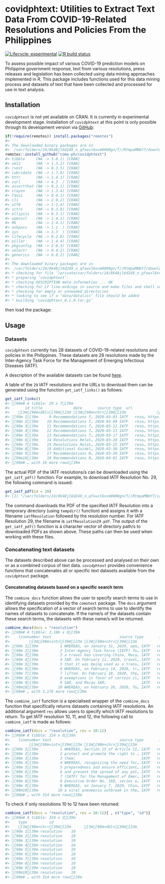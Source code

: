 
<!-- README.md is generated from README.Rmd. Please edit that file -->

# covidphtext: Utilities to Extract Text Data From COVID-19-Related Resolutions and Policies From the Philippines

<!-- badges: start -->

[![Lifecycle:
experimental](https://img.shields.io/badge/lifecycle-experimental-orange.svg)](https://www.tidyverse.org/lifecycle/#experimental)
[![R build
status](https://github.com/como-ph/covidphtext/workflows/R-CMD-check/badge.svg)](https://github.com/como-ph/covidphtext/actions)
<!-- badges: end -->

To assess possible impact of various COVID-19 prediction models on
Philippine government response, text from various resolutions, press
releases and legislation has been collected using data mining approaches
implemented in R. This package includes functions used for this data
mining process and datasets of text that have been collected and
processed for use in text analysis.

## Installation

`covidphtext` is not yet available on CRAN. It is currently in
experimental development stage. Installation of `covidphtext` at this
point is only possible through its development version via
[GitHub](https://github.com/como-ph/covidphtext):

``` r
if(!require(remotes)) install.packages("remotes")
#> 
#> The downloaded binary packages are in
#>  /var/folders/24/8k48jl6d249_n_qfxwsl6xvm0000gn/T//RtmpaMNbY7/downloaded_packages
remotes::install_github("como-ph/covidphtext")
#> tibble     (NA -> 3.0.1) [CRAN]
#> xml2       (NA -> 1.3.2) [CRAN]
#> rvest      (NA -> 0.3.5) [CRAN]
#> lubridate  (NA -> 1.7.8) [CRAN]
#> httr       (NA -> 1.4.1) [CRAN]
#> curl       (NA -> 4.3  ) [CRAN]
#> assertthat (NA -> 0.2.1) [CRAN]
#> crayon     (NA -> 1.3.4) [CRAN]
#> fansi      (NA -> 0.4.1) [CRAN]
#> cli        (NA -> 2.0.2) [CRAN]
#> utf8       (NA -> 1.1.4) [CRAN]
#> vctrs      (NA -> 0.3.0) [CRAN]
#> ellipsis   (NA -> 0.3.1) [CRAN]
#> openssl    (NA -> 1.4.1) [CRAN]
#> R6         (NA -> 2.4.1) [CRAN]
#> askpass    (NA -> 1.1  ) [CRAN]
#> sys        (NA -> 3.3  ) [CRAN]
#> lifecycle  (NA -> 0.2.0) [CRAN]
#> pillar     (NA -> 1.4.4) [CRAN]
#> pkgconfig  (NA -> 2.0.3) [CRAN]
#> selectr    (NA -> 0.4-2) [CRAN]
#> generics   (NA -> 0.0.2) [CRAN]
#> 
#> The downloaded binary packages are in
#>  /var/folders/24/8k48jl6d249_n_qfxwsl6xvm0000gn/T//RtmpaMNbY7/downloaded_packages
#> * checking for file ‘/private/var/folders/24/8k48jl6d249_n_qfxwsl6xvm0000gn/T/RtmpaMNbY7/remotesa6f249ca722/como-ph-covidphtext-a5dd2ff/DESCRIPTION’ ... OK
#> * preparing ‘covidphtext’:
#> * checking DESCRIPTION meta-information ... OK
#> * checking for LF line-endings in source and make files and shell scripts
#> * checking for empty or unneeded directories
#> * looking to see if a ‘data/datalist’ file should be added
#> * building ‘covidphtext_0.1.0.tar.gz’
```

then load the package:

## Usage

### Datasets

`covidphtext` currently has 28 datasets of COVID-19-related resolutions
and policies in the Philippines. These datasets are 28 resolutions made
by the Inter-Agency Task Force for the Management of Emerging Infectious
Diseases (IATF).

A description of the available datasets can be found
[here](https://como-ph.github.io/comotext/reference/index.html#section-datasets).

A table of the `29` IATF resolutions and the URLs to download them can
be generated using the function `get_iatf_links()` as follows:

``` r
get_iatf_links()
#> [90m# A tibble: 29 x 7[39m
#>       id title              date       source type  url               checked   
#>    [3m[90m<dbl>[39m[23m [3m[90m<chr>[39m[23m              [3m[90m<date>[39m[23m     [3m[90m<chr>[39m[23m  [3m[90m<chr>[39m[23m [3m[90m<chr>[39m[23m             [3m[90m<date>[39m[23m    
#> [90m 1[39m     9 Recommendations f… 2020-03-03 IATF   reso… https://doh.gov.… 2020-05-23
#> [90m 2[39m    10 Recommendations f… 2020-03-09 IATF   reso… https://doh.gov.… 2020-05-23
#> [90m 3[39m    11 Recommendations f… 2020-03-12 IATF   reso… https://doh.gov.… 2020-05-23
#> [90m 4[39m    12 Recommendations f… 2020-03-13 IATF   reso… https://doh.gov.… 2020-05-23
#> [90m 5[39m    13 Recommendations f… 2020-03-17 IATF   reso… https://doh.gov.… 2020-05-23
#> [90m 6[39m    14 Resolutions Relat… 2020-03-20 IATF   reso… https://doh.gov.… 2020-05-23
#> [90m 7[39m    15 Resolutions Relat… 2020-03-25 IATF   reso… https://doh.gov.… 2020-05-23
#> [90m 8[39m    16 Additional Guidel… 2020-03-30 IATF   reso… https://doh.gov.… 2020-05-23
#> [90m 9[39m    17 Recommendations R… 2020-03-30 IATF   reso… https://doh.gov.… 2020-05-23
#> [90m10[39m    18 Recommendations R… 2020-04-01 IATF   reso… https://doh.gov.… 2020-05-23
#> [90m# … with 19 more rows[39m
```

The actual PDF of the IATF resolutions/s can be downloaded using the
`get_iatf_pdf()` function. For example, to download IATF Resolution
No. 29, the following command is issued:

``` r
get_iatf_pdf(id = 29)
#> [1] "/var/folders/24/8k48jl6d249_n_qfxwsl6xvm0000gn/T//RtmpaMNbY7/iatfResolution29.pdf"
```

The command downloads the PDF of the specified IATF Resolution into a
temporary directory (using `tempdir()` function) and assigns it with a
filename `iatfResolution` followed by the resolution number. For IATF
Resolution 29, the filename is `iatfResolution29.pdf`. The output of the
`get_iatf_pdf()` function is a character vector of directory path/s to
downloaded PDFs as shown above. These paths can then be used when
working with these files.

### Concatenating text datasets

The datasets described above can be processed and analysed on their own
or as a combined corpus of text data. `covidphtext` provides convenience
functions that concatenates all or specific text datasets available from
the `covidphtext` package.

#### Concatenating datasets based on a specific search term

The `combine_docs` function allows the user to specify search terms to
use in identifying datasets provided by the `comotext` package. The
`docs` argument allows the specification of a vector of search terms to
use to identify the names of datasets to concatenate. If the name/s of
the datasets contain these search terms, the datasets with these name/s
will be returned.

``` r
combine_docs(docs = "resolution")
#> [90m# A tibble: 3,186 x 6[39m
#>    linenumber text                               source type       id date      
#>         [3m[90m<int>[39m[23m [3m[90m<chr>[39m[23m                              [3m[90m<chr>[39m[23m  [3m[90m<chr>[39m[23m   [3m[90m<dbl>[39m[23m [3m[90m<date>[39m[23m    
#> [90m 1[39m          1 WHEREAS, on January 31, 2020, upo… IATF   resolu…     9 2020-03-03
#> [90m 2[39m          2 Inter-Agency Task Force (IATF) fo… IATF   resolu…     9 2020-03-03
#> [90m 3[39m          3 a travel ban covering China, Maca… IATF   resolu…     9 2020-03-03
#> [90m 4[39m          4 SAR. On February 11, 2020, travel… IATF   resolu…     9 2020-03-03
#> [90m 5[39m          5 that it was being used as a trans… IATF   resolu…     9 2020-03-03
#> [90m 6[39m          6 WHEREAS, on February 14, 2020, tr… IATF   resolu…     9 2020-03-03
#> [90m 7[39m          7 lifted. On February 18, 2020, the… IATF   resolu…     9 2020-03-03
#> [90m 8[39m          8 exemptions in favor of certain cl… IATF   resolu…     9 2020-03-03
#> [90m 9[39m          9 SAR, and Macau SAR;                IATF   resolu…     9 2020-03-03
#> [90m10[39m         10 WHEREAS, on February 26, 2020, fo… IATF   resolu…     9 2020-03-03
#> [90m# … with 3,176 more rows[39m
```

The `combine_iatf` function is a specialised wrapper of the
`combine_docs` function that specifically returns datasets containing
IATF resolutions. An additional argument `res` allows users to specify
which IATF resolutions to return. To get IATF resolution 10, 11, and 12,
the following call to `combine_iatf` is made as follows:

``` r
combine_iatf(docs = "resolution", res = 10:12)
#> [90m# A tibble: 324 x 6[39m
#>    linenumber text                               source type       id date      
#>         [3m[90m<int>[39m[23m [3m[90m<chr>[39m[23m                              [3m[90m<chr>[39m[23m  [3m[90m<chr>[39m[23m   [3m[90m<dbl>[39m[23m [3m[90m<date>[39m[23m    
#> [90m 1[39m          1 WHEREAS, Section 15 of Article II… IATF   resolu…    10 2020-03-09
#> [90m 2[39m          2 protect and promote the right to … IATF   resolu…    10 2020-03-09
#> [90m 3[39m          3 them:                              IATF   resolu…    10 2020-03-09
#> [90m 4[39m          4 WHEREAS, recognizing the need for… IATF   resolu…    10 2020-03-09
#> [90m 5[39m          5 preparedness and ensure efficient… IATF   resolu…    10 2020-03-09
#> [90m 6[39m          6 and prevent the spread of any pot… IATF   resolu…    10 2020-03-09
#> [90m 7[39m          7 (IATF) for the Management of Emer… IATF   resolu…    10 2020-03-09
#> [90m 8[39m          8 Executive Order No. 168, series o… IATF   resolu…    10 2020-03-09
#> [90m 9[39m          9 WHEREAS, on January 7, 2020, Chin… IATF   resolu…    10 2020-03-09
#> [90m10[39m         10 a viral pneumonia outbreak in the… IATF   resolu…    10 2020-03-09
#> [90m# … with 314 more rows[39m
```

To check if only resolutions 10 to 12 have been returned:

``` r
combine_iatf(docs = "resolution", res = 10:12)[ , c("type", "id")]
#> [90m# A tibble: 324 x 2[39m
#>    type          id
#>    [3m[90m<chr>[39m[23m      [3m[90m<dbl>[39m[23m
#> [90m 1[39m resolution    10
#> [90m 2[39m resolution    10
#> [90m 3[39m resolution    10
#> [90m 4[39m resolution    10
#> [90m 5[39m resolution    10
#> [90m 6[39m resolution    10
#> [90m 7[39m resolution    10
#> [90m 8[39m resolution    10
#> [90m 9[39m resolution    10
#> [90m10[39m resolution    10
#> [90m# … with 314 more rows[39m
```
